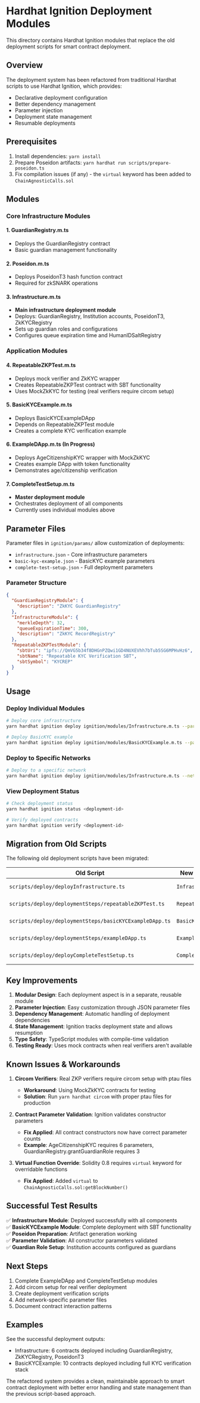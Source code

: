 # Hardhat Ignition Deployment Modules

This directory contains Hardhat Ignition modules that replace the old deployment scripts for smart contract deployment.

## Overview

The deployment system has been refactored from traditional Hardhat scripts to use Hardhat Ignition, which provides:
- Declarative deployment configuration
- Better dependency management
- Parameter injection
- Deployment state management
- Resumable deployments

## Prerequisites

1. Install dependencies: `yarn install`
2. Prepare Poseidon artifacts: `yarn hardhat run scripts/prepare-poseidon.ts`
3. Fix compilation issues (if any) - the `virtual` keyword has been added to `ChainAgnosticCalls.sol`

## Modules

### Core Infrastructure Modules

#### 1. GuardianRegistry.m.ts
- Deploys the GuardianRegistry contract
- Basic guardian management functionality

#### 2. Poseidon.m.ts  
- Deploys PoseidonT3 hash function contract
- Required for zkSNARK operations

#### 3. Infrastructure.m.ts
- **Main infrastructure deployment module**
- Deploys: GuardianRegistry, Institution accounts, PoseidonT3, ZkKYCRegistry
- Sets up guardian roles and configurations
- Configures queue expiration time and HumanIDSaltRegistry

### Application Modules

#### 4. RepeatableZKPTest.m.ts
- Deploys mock verifier and ZkKYC wrapper
- Creates RepeatableZKPTest contract with SBT functionality
- Uses MockZkKYC for testing (real verifiers require circom setup)

#### 5. BasicKYCExample.m.ts
- Deploys BasicKYCExampleDApp
- Depends on RepeatableZKPTest module
- Creates a complete KYC verification example

#### 6. ExampleDApp.m.ts (In Progress)
- Deploys AgeCitizenshipKYC wrapper with MockZkKYC
- Creates example DApp with token functionality
- Demonstrates age/citizenship verification

#### 7. CompleteTestSetup.m.ts
- **Master deployment module**
- Orchestrates deployment of all components
- Currently uses individual modules above

## Parameter Files

Parameter files in `ignition/params/` allow customization of deployments:

- `infrastructure.json` - Core infrastructure parameters
- `basic-kyc-example.json` - BasicKYC example parameters  
- `complete-test-setup.json` - Full deployment parameters

### Parameter Structure
```json
{
  "GuardianRegistryModule": {
    "description": "ZkKYC GuardianRegistry"
  },
  "InfrastructureModule": {
    "merkleDepth": 32,
    "queueExpirationTime": 300,
    "description": "ZkKYC RecordRegistry"
  },
  "RepeatableZKPTestModule": {
    "sbtUri": "ipfs://QmVG5b34f8DHGnPZQwi1GD4NUXEVhh7bTub5SG6MPHvHz6",
    "sbtName": "Repeatable KYC Verification SBT",
    "sbtSymbol": "KYCREP"
  }
}
```

## Usage

### Deploy Individual Modules

```bash
# Deploy core infrastructure
yarn hardhat ignition deploy ignition/modules/Infrastructure.m.ts --parameters ignition/params/infrastructure.json

# Deploy BasicKYC example
yarn hardhat ignition deploy ignition/modules/BasicKYCExample.m.ts --parameters ignition/params/basic-kyc-example.json
```

### Deploy to Specific Networks

```bash
# Deploy to a specific network
yarn hardhat ignition deploy ignition/modules/Infrastructure.m.ts --network galaAndromeda --parameters ignition/params/infrastructure.json
```

### View Deployment Status

```bash
# Check deployment status
yarn hardhat ignition status <deployment-id>

# Verify deployed contracts
yarn hardhat ignition verify <deployment-id>
```

## Migration from Old Scripts

The following old deployment scripts have been migrated:

| Old Script | New Ignition Module | Status |
|------------|--------------------|---------|
| `scripts/deploy/deployInfrastructure.ts` | `Infrastructure.m.ts` | ✅ Complete |
| `scripts/deploy/deploymentSteps/repeatableZKPTest.ts` | `RepeatableZKPTest.m.ts` | ✅ Complete |
| `scripts/deploy/deploymentSteps/basicKYCExampleDApp.ts` | `BasicKYCExample.m.ts` | ✅ Complete |
| `scripts/deploy/deploymentSteps/exampleDApp.ts` | `ExampleDApp.m.ts` | 🔄 In Progress |
| `scripts/deploy/deployCompleteTestSetup.ts` | `CompleteTestSetup.m.ts` | 🔄 In Progress |

## Key Improvements

1. **Modular Design**: Each deployment aspect is in a separate, reusable module
2. **Parameter Injection**: Easy customization through JSON parameter files
3. **Dependency Management**: Automatic handling of deployment dependencies
4. **State Management**: Ignition tracks deployment state and allows resumption
5. **Type Safety**: TypeScript modules with compile-time validation
6. **Testing Ready**: Uses mock contracts when real verifiers aren't available

## Known Issues & Workarounds

1. **Circom Verifiers**: Real ZKP verifiers require circom setup with ptau files
   - **Workaround**: Using MockZkKYC contracts for testing
   - **Solution**: Run `yarn hardhat circom` with proper ptau files for production

2. **Contract Parameter Validation**: Ignition validates constructor parameters
   - **Fix Applied**: All contract constructors now have correct parameter counts
   - **Example**: AgeCitizenshipKYC requires 6 parameters, GuardianRegistry.grantGuardianRole requires 3

3. **Virtual Function Override**: Solidity 0.8 requires `virtual` keyword for overridable functions
   - **Fix Applied**: Added `virtual` to `ChainAgnosticCalls.sol:getBlockNumber()`

## Successful Test Results

✅ **Infrastructure Module**: Deployed successfully with all components  
✅ **BasicKYCExample Module**: Complete deployment with SBT functionality  
✅ **Poseidon Preparation**: Artifact generation working  
✅ **Parameter Validation**: All constructor parameters validated  
✅ **Guardian Role Setup**: Institution accounts configured as guardians  

## Next Steps

1. Complete ExampleDApp and CompleteTestSetup modules
2. Add circom setup for real verifier deployment
3. Create deployment verification scripts
4. Add network-specific parameter files
5. Document contract interaction patterns

## Examples

See the successful deployment outputs:
- Infrastructure: 6 contracts deployed including GuardianRegistry, ZkKYCRegistry, PoseidonT3
- BasicKYCExample: 10 contracts deployed including full KYC verification stack

The refactored system provides a clean, maintainable approach to smart contract deployment with better error handling and state management than the previous script-based approach.